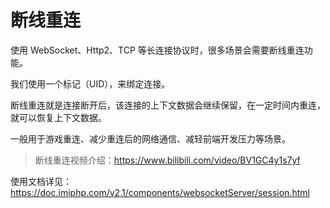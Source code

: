 # 断线重连

使用 WebSocket、Http2、TCP 等长连接协议时，很多场景会需要断线重连功能。

我们使用一个标记（UID），来绑定连接。

断线重连就是连接断开后，该连接的上下文数据会继续保留，在一定时间内重连，就可以恢复上下文数据。

一般用于游戏重连、减少重连后的网络通信、减轻前端开发压力等场景。

> 断线重连视频介绍：<https://www.bilibili.com/video/BV1GC4y1s7yf>

使用文档详见：<https://doc.imiphp.com/v2.1/components/websocketServer/session.html>
